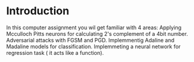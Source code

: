 # Introduction
In this computer assignment you wil get familiar with 4 areas:
Applying Mcculloch Pitts neurons for calculating 2's complement of a 4bit number.
Adversarial attacks with FGSM and PGD.
Implemmentig Adaline and Madaline models for classification.
Implemmeting a neural network for regression task ( it acts like a function).
